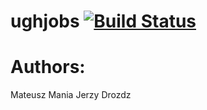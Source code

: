 # ughjobs [![Build Status](https://travis-ci.org/ughjobs/ughjobs.svg?branch=master)](https://travis-ci.org/ughjobs/ughjobs)
# Authors:
Mateusz Mania
Jerzy Drozdz